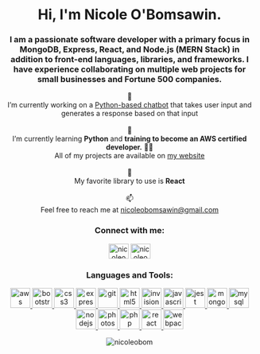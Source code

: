 <h1 align="center">Hi, I'm Nicole O'Bomsawin.</h1>
<h3 align="center">I am a passionate software developer with a primary focus in MongoDB, Express, React, and Node.js (MERN Stack) in addition to front-end languages, libraries, and frameworks. I have experience collaborating on multiple web projects for small businesses and Fortune 500 companies.</h3>

<div align="center">
🔭 <br>
  I’m currently working on a <a href="https://github.com/nicoleobom/chatbot">Python-based chatbot</a> that takes user input and<br>generates a response based on that input<br><br>
🌱<br>
  I’m currently learning <b>Python</b> and <b>training to become an AWS certified developer.</b>
👨‍💻 <br>
  All of my projects are available on <a href="https://www.nicoleobomsawin.com">my website</a><br><br>
 💬<br>
  My favorite library to use is <b>React</b><br><br>
📫<br>Feel free to reach me at <a href="mailto:nicoleobomsawin@gmail.com">nicoleobomsawin@gmail.com</a>

<p align="center">
<h3>Connect with me:</h3>
<a href="https://dev.to/nicoleobom" target="blank"><img align="center" src="https://cdn.jsdelivr.net/npm/simple-icons@3.0.1/icons/dev-dot-to.svg" alt="nicoleobom" height="30" width="40" /></a>
<a href="https://linkedin.com/in/nicoleobom" target="blank"><img align="center" src="https://cdn.jsdelivr.net/npm/simple-icons@3.0.1/icons/linkedin.svg" alt="nicoleobom" height="30" width="40" /></a>
</p>

<h3 align="center">Languages and Tools:</h3>
<p align="center"> <a href="https://aws.amazon.com" target="_blank"> <img src="https://devicons.github.io/devicon/devicon.git/icons/amazonwebservices/amazonwebservices-original-wordmark.svg" alt="aws" width="40" height="40"/> </a> <a href="https://getbootstrap.com" target="_blank"> <img src="https://devicons.github.io/devicon/devicon.git/icons/bootstrap/bootstrap-plain.svg" alt="bootstrap" width="40" height="40"/> </a> <a href="https://www.w3schools.com/css/" target="_blank"> <img src="https://devicons.github.io/devicon/devicon.git/icons/css3/css3-original-wordmark.svg" alt="css3" width="40" height="40"/> </a> <a href="https://expressjs.com" target="_blank"> <img src="https://devicons.github.io/devicon/devicon.git/icons/express/express-original-wordmark.svg" alt="express" width="40" height="40"/> </a> <a href="https://git-scm.com/" target="_blank"> <img src="https://www.vectorlogo.zone/logos/git-scm/git-scm-icon.svg" alt="git" width="40" height="40"/> </a> <a href="https://www.w3.org/html/" target="_blank"> <img src="https://devicons.github.io/devicon/devicon.git/icons/html5/html5-original-wordmark.svg" alt="html5" width="40" height="40"/> </a> <a href="https://www.invisionapp.com/" target="_blank"> <img src="https://www.vectorlogo.zone/logos/invisionapp/invisionapp-icon.svg" alt="invision" width="40" height="40"/> </a> <a href="https://developer.mozilla.org/en-US/docs/Web/JavaScript" target="_blank"> <img src="https://devicons.github.io/devicon/devicon.git/icons/javascript/javascript-original.svg" alt="javascript" width="40" height="40"/> </a> <a href="https://jestjs.io" target="_blank"> <img src="https://www.vectorlogo.zone/logos/jestjsio/jestjsio-icon.svg" alt="jest" width="40" height="40"/> </a> <a href="https://www.mongodb.com/" target="_blank"> <img src="https://devicons.github.io/devicon/devicon.git/icons/mongodb/mongodb-original-wordmark.svg" alt="mongodb" width="40" height="40"/> </a> <a href="https://www.mysql.com/" target="_blank"> <img src="https://devicons.github.io/devicon/devicon.git/icons/mysql/mysql-original-wordmark.svg" alt="mysql" width="40" height="40"/> </a> <a href="https://nodejs.org" target="_blank"> <img src="https://devicons.github.io/devicon/devicon.git/icons/nodejs/nodejs-original-wordmark.svg" alt="nodejs" width="40" height="40"/> </a> <a href="https://www.photoshop.com/en" target="_blank"> <img src="https://devicons.github.io/devicon/devicon.git/icons/photoshop/photoshop-plain.svg" alt="photoshop" width="40" height="40"/> </a> <a href="https://www.php.net" target="_blank"> <img src="https://devicons.github.io/devicon/devicon.git/icons/php/php-original.svg" alt="php" width="40" height="40"/> </a> <a href="https://reactjs.org/" target="_blank"> <img src="https://devicons.github.io/devicon/devicon.git/icons/react/react-original-wordmark.svg" alt="react" width="40" height="40"/> </a> <a href="https://webpack.js.org" target="_blank"> <img src="https://devicons.github.io/devicon/devicon.git/icons/webpack/webpack-original.svg" alt="webpack" width="40" height="40"/> </a> </p>

<p><img align="center" src="https://github-readme-stats.vercel.app/api/top-langs/?username=nicoleobom&layout=compact" alt="nicoleobom" /></p>
